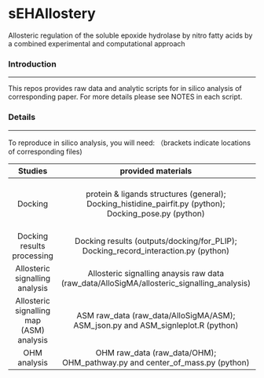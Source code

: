 # sEHAllostery
Allosteric regulation of the soluble epoxide hydrolase by nitro fatty acids by a combined experimental and computational approach

### Introduction 
***
This repos provides raw data and analytic scripts for in silico analysis of corresponding paper.
For more details please see NOTES in each script.

### Details
***
To reproduce in silico analysis, you will need: （brackets indicate locations of corresponding files)

| Studies | provided materials | additional requirements |
| :----------: | :-----------:  | :-----------: |
| Docking | protein & ligands structures (general); <br>Docking_histidine_pairfit.py (python); <br>Docking_pose.py (python) | Python 2 or 3, PyMOL; <br>Scripts and other required software for AutoDock4 Covalent docking (require Python 2): https://autodock.scripps.edu/resources/covalent-docking/|
| Docking results processing | Docking results (outputs/docking/for_PLIP); <br>Docking_record_interaction.py (python)  | Python 3; <br>PLIP (https://github.com/pharmai/plip) |
| Allosteric signalling analysis | Allosteric signalling anaysis raw data (raw_data/AlloSigMA/allosteric_signalling_analysis) | - |
| Allosteric signalling map (ASM) analysis | ASM raw_data (raw_data/AlloSigMA/ASM); <br>ASM_json.py and ASM_signleplot.R (python) | Python 3, R|
| OHM analysis | OHM raw_data (raw_data/OHM); <br>OHM_pathway.py and center_of_mass.py (python) | Python 3, PyMOL |


